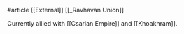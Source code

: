 #article 
[[External]]
[[_Ravhavan Union]]

Currently allied with [[Csarian Empire]] and [[Khoakhram]].